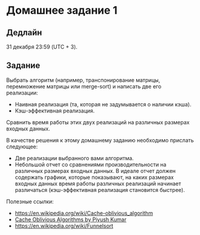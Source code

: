 # Домашнее задание 1

## Дедлайн

31 декабря 23:59 (UTC + 3).

## Задание

Выбрать алгоритм (например, транспонирование матрицы, перемножение матрицы или merge-sort) и написать
две его реализации:
* Наивная реализация (та, которая не задумывается о наличии кэша).
* Кэш-эффективная реализация.

Сравнить время работы этих двух реализаций на различных размерах входных данных.

В качестве решения к этому домашнему заданию необходимо прислать следующее:
* Две реализации выбранного вами алгоритма.
* Небольшой отчет со сравнениями производительности на различных размерах входных данных.
  В идеале отчет должен содержать графики, которые показывают, на каких размерах входных данных
  время работы различных реализаций начинает различаться (кэш-эффективная реализация становится быстрее).

Полезные ссылки:
* https://en.wikipedia.org/wiki/Cache-oblivious_algorithm
* [Cache Oblivious Algorithms by Piyush Kumar](https://citeseerx.ist.psu.edu/viewdoc/download;jsessionid=A5EA78A685437F426AE09197F659BD76?doi=10.1.1.150.5426&rep=rep1&type=pdf)
* https://en.wikipedia.org/wiki/Funnelsort
